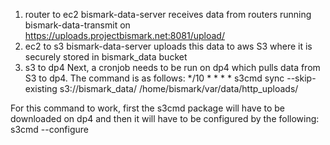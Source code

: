 1. router to ec2 
bismark-data-server receives data from routers running bismark-data-transmit on https://uploads.projectbismark.net:8081/upload/
2. ec2 to s3
bismark-data-server uploads this data to aws S3 where it is securely stored in bismark_data bucket
3. s3 to dp4
Next, a cronjob needs to be run on dp4 which pulls data from S3 to dp4. The command is as follows:
*/10 * * * * s3cmd sync --skip-existing s3://bismark_data/ /home/bismark/var/data/http_uploads/

For this command to work, first the s3cmd package will have to be downloaded on dp4 and then it will have to be configured by the following:
s3cmd --configure


	
